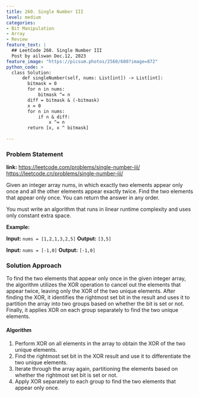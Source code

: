 ```yaml
---
title: 260. Single Number III
level: medium
categories:
- Bit Manipulation
- Array
- Review
feature_text: |
  ## LeetCode 260. Single Number III
  Post by ailswan Dec.12, 2023
feature_image: "https://picsum.photos/2560/600?image=872"
python_code: >
  class Solution:
      def singleNumber(self, nums: List[int]) -> List[int]:
        bitmask = 0
        for n in nums:
            bitmask ^= n
        diff = bitmask & (-bitmask)
        x = 0
        for n in nums:
            if n & diff:
                x ^= n
        return [x, x ^ bitmask]
         
---
```


### Problem Statement
**link:**
https://leetcode.com/problems/single-number-iii/
https://leetcode.cn/problems/single-number-iii/
 
Given an integer array nums, in which exactly two elements appear only once and all the other elements appear exactly twice. Find the two elements that appear only once. You can return the answer in any order.

You must write an algorithm that runs in linear runtime complexity and uses only constant extra space.

**Example:**

**Input:** `nums = [1,2,1,3,2,5]`
**Output:** `[3,5]`
 
**Input:** `nums = [-1,0]`
**Output:** `[-1,0]`

### Solution Approach
To find the two elements that appear only once in the given integer array, the algorithm utilizes the XOR operation to cancel out the elements that appear twice, leaving only the XOR of the two unique elements. After finding the XOR, it identifies the rightmost set bit in the result and uses it to partition the array into two groups based on whether the bit is set or not. Finally, it applies XOR on each group separately to find the two unique elements.

#### Algorithm
1. Perform XOR on all elements in the array to obtain the XOR of the two unique elements.
2. Find the rightmost set bit in the XOR result and use it to differentiate the two unique elements.
3. Iterate through the array again, partitioning the elements based on whether the rightmost set bit is set or not.
4. Apply XOR separately to each group to find the two elements that appear only once.